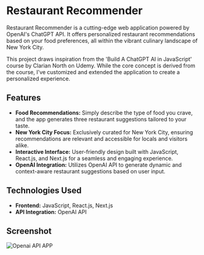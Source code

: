 # Restaurant Recommender

Restaurant Recommender is a cutting-edge web application powered by OpenAI's ChatGPT API. It offers personalized restaurant recommendations based on your food preferences, all within the vibrant culinary landscape of New York City. 

This project draws inspiration from the 'Build A ChatGPT AI in JavaScript' course by Clarian North on Udemy. While the core concept is derived from the course, I've customized and extended the application to create a personalized experience.

## Features

- **Food Recommendations:** Simply describe the type of food you crave, and the app generates three restaurant suggestions tailored to your taste.
- **New York City Focus:** Exclusively curated for New York City, ensuring recommendations are relevant and accessible for locals and visitors alike.
- **Interactive Interface:** User-friendly design built with JavaScript, React.js, and Next.js for a seamless and engaging experience.
- **OpenAI Integration:** Utilizes OpenAI API to generate dynamic and context-aware restaurant suggestions based on user input.

## Technologies Used

- **Frontend:** JavaScript, React.js, Next.js
- **API Integration:** OpenAI API


## Screenshot
![Openai API APP](https://github.com/taeleeswe/Restaurant-Recommender/assets/123449246/2d54e601-ea28-4be7-827b-f6acf15ce4b6)
